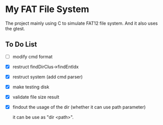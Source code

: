 # My FAT File System

The project mainly using C to simulate FAT12 file system. And it also uses the gtest.

## To Do List

- [ ] modify cmd format
- [x] restruct findDirClus->findEntIdx
- [x] restruct system (add cmd parser)
- [x] make testing disk
- [x] validate file size result
- [x] findout the usage of the dir (whether it can use path parameter)

    it can be use as "dir \<path>".

